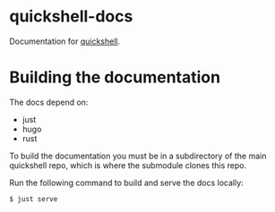 # quickshell-docs

Documentation for [quickshell](https://git.outfoxxed.me/outfoxxed/quickshell).

# Building the documentation

The docs depend on:
- just
- hugo
- rust

To build the documentation you must be in a subdirectory of the main quickshell repo,
which is where the submodule clones this repo.

Run the following command to build and serve the docs locally:
```
$ just serve
```
